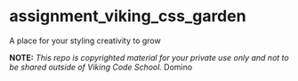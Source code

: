 assignment_viking_css_garden
============================

A place for your styling creativity to grow


**NOTE:** *This repo is copyrighted material for your private use only and not to be shared outside of Viking Code School.*
Domino
